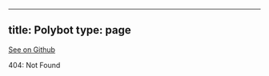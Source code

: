 
---
title: Polybot
type: page
---

[See on Github](https://github.com/jakeroggenbuck/Polybot/)

404: Not Found